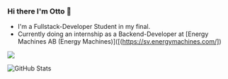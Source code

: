### Hi there I'm Otto 👋

- I'm a Fullstack-Developer Student in my final.
- Currently doing an internship as a Backend-Developer at [Energy Machines AB (Energy Machines)]([(https://sv.energymachines.com/])

![](https://github-readme-stats.vercel.app/api/top-langs/?username=jfMoller&theme=white&hide_border=true&include_all_commits=true&count_private=true&layout=compact)
<!--
**Ottowski/Ottowski** is a ✨ _special_ ✨ repository because its `README.md` (this file) appears on your GitHub profile.

Here are some ideas to get you started:

- 🔭 I’m currently working on ...
- 🌱 I’m currently learning ...
- 👯 I’m looking to collaborate on ...
- 🤔 I’m looking for help with ...
- 💬 Ask me about ...
- 📫 How to reach me: ...
- 😄 Pronouns: ...
- ⚡ Fun fact: ...
-->
![GitHub Stats](https://github-readme-stats.vercel.app/api?username=Ottowski&theme.radical)
